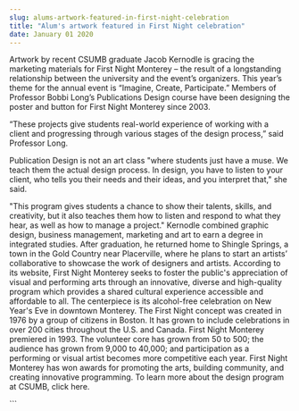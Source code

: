 ```yaml
---
slug: alums-artwork-featured-in-first-night-celebration
title: "Alum's artwork featured in First Night celebration"
date: January 01 2020
---
```


 
<p>
  Artwork by recent CSUMB graduate Jacob Kernodle is gracing the marketing
  materials for First Night Monterey – the result of a longstanding relationship
  between the university and the event’s organizers. This year’s theme for the
  annual event is “Imagine, Create, Participate.” Members of Professor Bobbi
  Long’s Publications Design course have been designing the poster and button
  for First Night Monterey since 2003.
</p>
<p>
  “These projects give students real-world experience of working with a client
  and progressing through various stages of the design process,” said Professor
  Long.
</p>
<p>
  Publication Design is not an art class "where students just have a muse. We
  teach them the actual design process. In design, you have to listen to your
  client, who tells you their needs and their ideas, and you interpret that,"
  she said.
</p>
<p>
  "This program gives students a chance to show their talents, skills, and
  creativity, but it also teaches them how to listen and respond to what they
  hear, as well as how to manage a project." Kernodle combined graphic design,
  business management, marketing and art to earn a degree in integrated studies.
  After graduation, he returned home to Shingle Springs, a town in the Gold
  Country near Placerville, where he plans to start an artists’ collaborative to
  showcase the work of designers and artists. According to its website, First
  Night Monterey seeks to foster the public's appreciation of visual and
  performing arts through an innovative, diverse and high-quality program which
  provides a shared cultural experience accessible and affordable to all. The
  centerpiece is its alcohol-free celebration on New Year's Eve in downtown
  Monterey. The First Night concept was created in 1976 by a group of citizens
  in Boston. It has grown to include celebrations in over 200 cities throughout
  the U.S. and Canada. First Night Monterey premiered in 1993. The volunteer
  core has grown from 50 to 500; the audience has grown from 9,000 to 40,000;
  and participation as a performing or visual artist becomes more competitive
  each year. First Night Monterey has won awards for promoting the arts,
  building community, and creating innovative programming. To learn more about
  the design program at CSUMB, click here.
</p>
```
